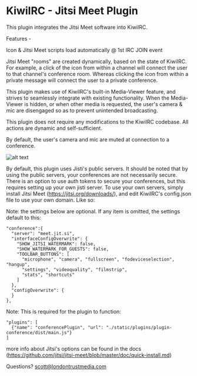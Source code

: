 # KiwiIRC - Jitsi Meet Plugin

This plugin integrates the Jitsi Meet software into KiwiIRC. 

Features -

Icon & Jitsi Meet scripts load automatically @ 1st IRC JOIN event

Jitsi Meet "rooms" are created dynamically, based on the state of KiwiIRC. For example, a click
of the icon from within a channel will connect the user to that channel's conference room. Whereas
clicking the icon from within a private message will connect the user to a private conference.

This plugin makes use of KiwiIRC's built-in Media-Viewer feature, and strives to seamlessly
integrate with existing functionality. When the Media-Viewer is hidden, or when other media is
requested, the user's camera & mic are disengaged so as to prevent unintended broadcasting.

This plugin does not require any modifications to the KiwiIRC codebase.
All actions are dynamic and self-sufficient.

By default, the user's camera and mic are muted at connection to a conference.

![alt text](https://github.com/kiwiirc/plugin-conference/raw/master/image1.png)


By default, this plugin uses Jisti's public servers. It should be noted that by using the
public servers, your conferences are not necessarily secure. There is an option to use auth
tokens to secure your conferences, but this requires setting up your own jisti server.
To use your own servers, simply install Jitsi Meet (https://jitsi.org/downloads/), and edit
KiwiIRC's config.json file to use your own domain. Like so:

Note: the settings below are optional. If any item is omitted, the settings default to this:

    "conference":{ 
      "server": "meet.jit.si",
      "interfaceConfigOverwrite": {
        "SHOW_JITSI_WATERMARK": false,
        "SHOW_WATERMARK_FOR_GUESTS": false,
        "TOOLBAR_BUTTONS": [
          "microphone", "camera", "fullscreen", "fodeviceselection", "hangup",
          "settings", "videoquality", "filmstrip",
          "stats", "shortcuts"
        ]
      },
      "configOverwrite": {
      }
    },
    
Note: This is required for the plugin to function:

    "plugins": [
      {"name": "conferencePlugin", "url": "./static/plugins/plugin-conference/dist/main.js"}
    ]
  
  
more info about Jitsi's options can be found in the docs
(https://github.com/jitsi/jitsi-meet/blob/master/doc/quick-install.md)

Questions? scott@londontrustmedia.com
